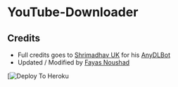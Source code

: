 # YouTube-Downloader

## Credits

- Full credits goes to [Shrimadhav UK](https://github.com/SpEcHiDe) for his [AnyDLBot](https://github.com/SpEcHiDe/AnyDLBot)
- Updated / Modified by [Fayas Noushad](https://github.com/FayasNoushad)

[![Deploy To Heroku](https://Heroku.com/deploy?template=https://github.com/BXBotz/YouTube-Downloader)
